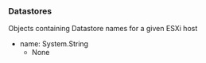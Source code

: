 ### Datastores
Objects containing Datastore names for a given ESXi host

- name: System.String
  - None
